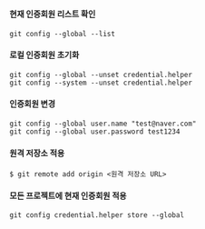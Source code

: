 ### 

#### 현재 인증회원 리스트 확인

```
git config --global --list
```

#### 로컬 인증회원 초기화 

```
git config --global --unset credential.helper
git config --system --unset credential.helper
```

#### 인증회원 변경

```
git config --global user.name "test@naver.com"
git config --global user.password test1234
```



#### 원격 저장소 적용

```
$ git remote add origin <원격 저장소 URL>
```

#### 모든 프로젝트에 현재 인증회원 적용

```
git config credential.helper store --global
```

